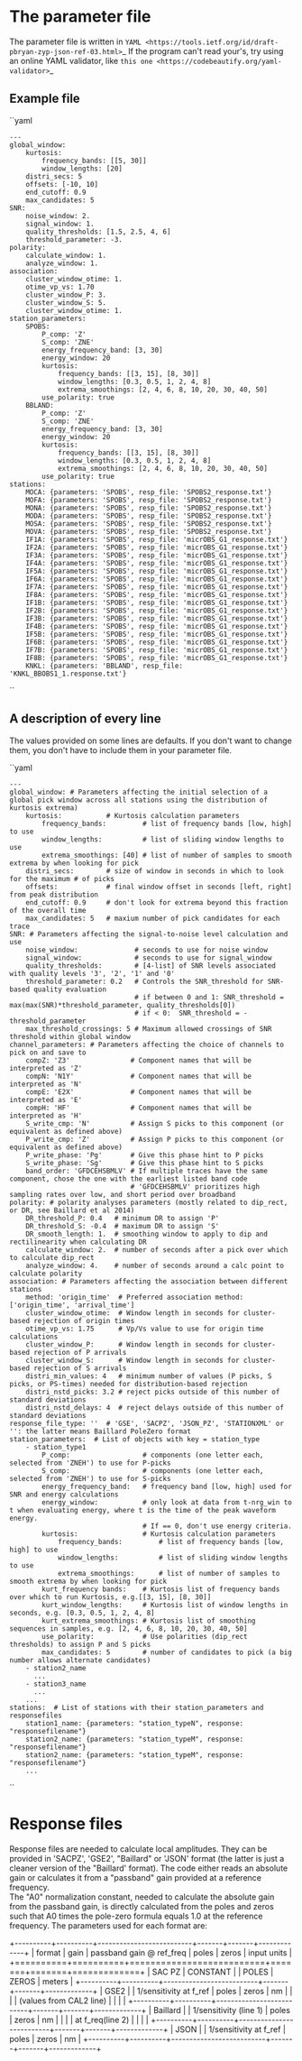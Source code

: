 
The parameter file
========================================

The parameter file is written in 
`YAML <https://tools.ietf.org/id/draft-pbryan-zyp-json-ref-03.html>`_
If the program can't read your's, try using an online YAML validator, like
`this one <https://codebeautify.org/yaml-validator>`_

Example file
-------------------------------

``yaml

    ---
    global_window:
        kurtosis:
            frequency_bands: [[5, 30]]
            window_lengths: [20]
        distri_secs: 5
        offsets: [-10, 10]
        end_cutoff: 0.9
        max_candidates: 5
    SNR:
        noise_window: 2.
        signal_window: 1.
        quality_thresholds: [1.5, 2.5, 4, 6]
        threshold_parameter: -3.
    polarity:
        calculate_window: 1.
        analyze_window: 1.
    association:
        cluster_window_otime: 1.
        otime_vp_vs: 1.70
        cluster_window_P: 3.
        cluster_window_S: 5.
        cluster_window_otime: 1.
    station_parameters:
        SPOBS:
            P_comp: 'Z'
            S_comp: 'ZNE'
            energy_frequency_band: [3, 30]
            energy_window: 20
            kurtosis:
                frequency_bands: [[3, 15], [8, 30]]
                window_lengths: [0.3, 0.5, 1, 2, 4, 8]
                extrema_smoothings: [2, 4, 6, 8, 10, 20, 30, 40, 50]
            use_polarity: true
        BBLAND:
            P_comp: 'Z'
            S_comp: 'ZNE'
            energy_frequency_band: [3, 30]
            energy_window: 20
            kurtosis:
                frequency_bands: [[3, 15], [8, 30]]
                window_lengths: [0.3, 0.5, 1, 2, 4, 8]
                extrema_smoothings: [2, 4, 6, 8, 10, 20, 30, 40, 50]
            use_polarity: true
    stations:
        MOCA: {parameters: 'SPOBS', resp_file: 'SPOBS2_response.txt'}
        MOFA: {parameters: 'SPOBS', resp_file: 'SPOBS2_response.txt'}
        MONA: {parameters: 'SPOBS', resp_file: 'SPOBS2_response.txt'}
        MODA: {parameters: 'SPOBS', resp_file: 'SPOBS2_response.txt'}
        MOSA: {parameters: 'SPOBS', resp_file: 'SPOBS2_response.txt'}
        MOVA: {parameters: 'SPOBS', resp_file: 'SPOBS2_response.txt'}
        IF1A: {parameters: 'SPOBS', resp_file: 'micrOBS_G1_response.txt'}
        IF2A: {parameters: 'SPOBS', resp_file: 'micrOBS_G1_response.txt'}
        IF3A: {parameters: 'SPOBS', resp_file: 'micrOBS_G1_response.txt'}
        IF4A: {parameters: 'SPOBS', resp_file: 'micrOBS_G1_response.txt'}
        IF5A: {parameters: 'SPOBS', resp_file: 'micrOBS_G1_response.txt'}
        IF6A: {parameters: 'SPOBS', resp_file: 'micrOBS_G1_response.txt'}
        IF7A: {parameters: 'SPOBS', resp_file: 'micrOBS_G1_response.txt'}
        IF8A: {parameters: 'SPOBS', resp_file: 'micrOBS_G1_response.txt'}
        IF1B: {parameters: 'SPOBS', resp_file: 'micrOBS_G1_response.txt'}
        IF2B: {parameters: 'SPOBS', resp_file: 'micrOBS_G1_response.txt'}
        IF3B: {parameters: 'SPOBS', resp_file: 'micrOBS_G1_response.txt'}
        IF4B: {parameters: 'SPOBS', resp_file: 'micrOBS_G1_response.txt'}
        IF5B: {parameters: 'SPOBS', resp_file: 'micrOBS_G1_response.txt'}
        IF6B: {parameters: 'SPOBS', resp_file: 'micrOBS_G1_response.txt'}
        IF7B: {parameters: 'SPOBS', resp_file: 'micrOBS_G1_response.txt'}
        IF8B: {parameters: 'SPOBS', resp_file: 'micrOBS_G1_response.txt'}
        KNKL: {parameters: 'BBLAND', resp_file: 'KNKL_BBOBS1_1.response.txt'}
``

A description of every line
-------------------------------

The values provided on some lines are defaults.  If you don't want
to change them, you don't have to include them in your parameter file.

``yaml

    ---
    global_window: # Parameters affecting the initial selection of a global pick window across all stations using the distribution of kurtosis extrema)
        kurtosis:           # Kurtosis calculation parameters
            frequency_bands:         # list of frequency bands [low, high] to use
            window_lengths:          # list of sliding window lengths to use
            extrema_smoothings: [40] # list of number of samples to smooth extrema by when looking for pick
        distri_secs:        # size of window in seconds in which to look for the maximum # of picks
        offsets:            # final window offset in seconds [left, right] from peak distribution
        end_cutoff: 0.9     # don't look for extrema beyond this fraction of the overall time
        max_candidates: 5   # maxium number of pick candidates for each trace
    SNR: # Parameters affecting the signal-to-noise level calculation and use
        noise_window:              # seconds to use for noise window
        signal_window:             # seconds to use for signal_window
        quality_thresholds:        # [4-list] of SNR levels associated with quality levels '3', '2', '1' and '0'
        threshold_parameter: 0.2   # Controls the SNR_threshold for SNR-based quality evaluation
                                   # if between 0 and 1: SNR_threshold = max(max(SNR)*threshold_parameter, quality_thresholds[0])
                                   # if < 0:  SNR_threshold = -threshold_parameter
        max_threshold_crossings: 5 # Maximum allowed crossings of SNR threshold within global window
    channel_parameters: # Parameters affecting the choice of channels to pick on and save to
        compZ: 'Z3'               # Component names that will be interpreted as 'Z'
        compN: 'N1Y'              # Component names that will be interpreted as 'N'
        compE: 'E2X'              # Component names that will be interpreted as 'E'
        compH: 'HF'               # Component names that will be interpreted as 'H'
        S_write_cmp: 'N'          # Assign S picks to this component (or equivalent as defined above)
        P_write_cmp: 'Z'          # Assign P picks to this component (or equivalent as defined above)
        P_write_phase: 'Pg'       # Give this phase hint to P picks
        S_write_phase: 'Sg'       # Give this phase hint to S picks
        band_order: 'GFDCEHSBMLV' # If multiple traces have the same component, chose the one with the earliest listed band code
                                  # 'GFDCEHSBMLV' prioritizes high sampling rates over low, and short period over broadband
    polarity: # polarity analyses parameters (mostly related to dip_rect, or DR, see Baillard et al 2014)
        DR_threshold_P: 0.4   # minimum DR to assign 'P'
        DR_threshold_S: -0.4  # maximum DR to assign 'S'
        DR_smooth_length: 1.  # smoothing window to apply to dip and rectilinearity when calculating DR
        calculate_window: 2.  # number of seconds after a pick over which to calculate dip_rect
        analyze_window: 4.    # number of seconds around a calc point to calculate polarity
    association: # Parameters affecting the association between different stations
        method: 'origin_time'  # Preferred association method: ['origin_time', 'arrival_time']
        cluster_window_otime:  # Window length in seconds for cluster-based rejection of origin times
        otime_vp_vs: 1.75      # Vp/Vs value to use for origin time calculations
        cluster_window_P:      # Window length in seconds for cluster-based rejection of P arrivals
        cluster_window_S:      # Window length in seconds for cluster-based rejection of S arrivals
        distri_min_values: 4   # minimum number of values (P picks, S picks, or PS-times) needed for distribution-based rejection
        distri_nstd_picks: 3.2 # reject picks outside of this number of standard deviations
        distri_nstd_delays: 4  # reject delays outside of this number of standard deviations
    response_file_type: ''  # 'GSE', 'SACPZ', 'JSON_PZ', 'STATIONXML' or '': the latter means Baillard PoleZero format
    station_parameters:  # List of objects with key = station_type
        - station_type1
            P_comp:                  # components (one letter each, selected from 'ZNEH') to use for P-picks
            S_comp:                  # components (one letter each, selected from 'ZNEH') to use for S-picks
            energy_frequency_band:   # frequency band [low, high] used for SNR and energy calculations
            energy_window:           # only look at data from t-nrg_win to t when evaluating energy, where t is the time of the peak waveform energy.
                                     # If == 0, don't use energy criteria.
            kurtosis:                # Kurtosis calculation parameters
                frequency_bands:         # list of frequency bands [low, high] to use
                window_lengths:          # list of sliding window lengths to use
                extrema_smoothings:      # list of number of samples to smooth extrema by when looking for pick
            kurt_frequency bands:    # Kurtosis list of frequency bands over which to run Kurtosis, e.g.[[3, 15], [8, 30]]
            kurt_window_lengths:     # Kurtosis list of window lengths in seconds, e.g. [0.3, 0.5, 1, 2, 4, 8]
            kurt_extrema_smoothings: # Kurtosis list of smoothing sequences in samples, e.g. [2, 4, 6, 8, 10, 20, 30, 40, 50]
            use_polarity:            # Use polarities (dip_rect thresholds) to assign P and S picks
            max_candidates: 5        # number of candidates to pick (a big number allows alternate candidates)
        - station2_name
          ...
        - station3_name
          ...
        ...
    stations:  # List of stations with their station_parameters and responsefiles
        station1_name: {parameters: "station_typeN", response: "responsefilename"}
        station2_name: {parameters: "station_typeM", response: "responsefilename"}
        station2_name: {parameters: "station_typeM", response: "responsefilename"}
        ...    
``

Response files
========================================


Response files are needed to calculate local amplitudes.  They can be provided
in 'SACPZ', 'GSE2', "Baillard" or 'JSON' format (the latter is just a cleaner
version of the "Baillard' format).  The code either reads an absolute gain
or calculates it from  a "passband" gain provided at a reference frequency.  
The "A0" normalization constant, needed to calculate the absolute gain from the
passband gain, is directly calculated from the poles and zeros such that A0 times
the pole-zero formula equals 1.0 at the reference frequency. The
parameters used for each format are:

+----------+----------+--------------------------+-------+-------+-------------+
| format   | gain     | passband gain @ ref_freq | poles | zeros | input units |
+==========+==========+==========================+=======+=======+=============+
| SAC PZ   | CONSTANT |                          | POLES | ZEROS |  meters     |
+----------+----------+--------------------------+-------+-------+-------------+
| GSE2     |          |  1/sensitivity at f_ref  | poles | zeros |  nm         |
|          |          |  (values from CAL2 line) |       |       |             |
+----------+----------+--------------------------+-------+-------+-------------+
| Baillard |          | 1/sensitivity (line 1)   | poles | zeros |  nm         |
|          |          | at f_req(line 2)         |       |       |             |
+----------+----------+--------------------------+-------+-------+-------------+
| JSON     |          | 1/sensitivity at f_ref   | poles | zeros |  nm         |
+----------+----------+--------------------------+-------+-------+-------------+
